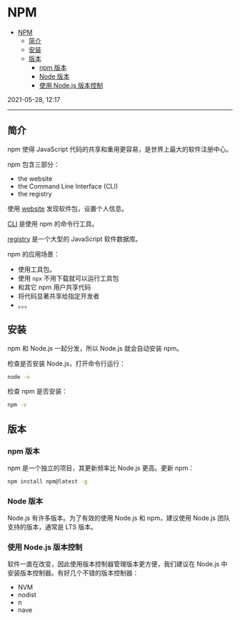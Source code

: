 # NPM

- [NPM](#npm)
  - [简介](#简介)
  - [安装](#安装)
  - [版本](#版本)
    - [npm 版本](#npm-版本)
    - [Node 版本](#node-版本)
    - [使用 Node.js 版本控制](#使用-nodejs-版本控制)

2021-05-28, 12:17
***

## 简介

npm 使得 JavaScript 代码的共享和重用更容易，是世界上最大的软件注册中心。

npm 包含三部分：

- the website
- the Command Line Interface (CLI)
- the registry

使用 [website](https://www.npmjs.com/) 发现软件包，设置个人信息。

[CLI](https://docs.npmjs.com/cli/npm) 是使用 npm 的命令行工具。

[registry](https://docs.npmjs.com/misc/registry) 是一个大型的 JavaScript 软件数据库。

npm 的应用场景：

- 使用工具包。
- 使用 `npx` 不用下载就可以运行工具包
- 和其它 npm 用户共享代码
- 将代码显著共享给指定开发者
- 。。。


## 安装

npm 和 Node.js 一起分发，所以 Node.js 就会自动安装 npm。

检查是否安装 Node.js，打开命令行运行：

```cmd
node -v
```

检查 npm 是否安装：

```cmd
npm -v
```

## 版本

### npm 版本

npm 是一个独立的项目，其更新频率比 Node.js 更高。更新 npm：

```cmd
npm install npm@latest -g
```

### Node 版本

Node.js 有许多版本。为了有效的使用 Node.js 和 npm，建议使用 Node.js 团队支持的版本，通常是 LTS 版本。

### 使用 Node.js 版本控制

软件一直在改变，因此使用版本控制器管理版本更方便，我们建议在 Node.js 中安装版本控制器。有好几个不错的版本控制器：

- NVM
- nodist
- n
- nave
